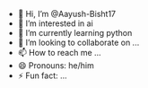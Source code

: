 - 👋 Hi, I’m @Aayush-Bisht17
- 👀 I’m interested in ai
- 🌱 I’m currently learning python
- 💞️ I’m looking to collaborate on ...
- 📫 How to reach me ...
- 😄 Pronouns: he/him
- ⚡ Fun fact: ...

<!---
Aayush-Bisht17/Aayush-Bisht17 is a ✨ special ✨ repository because its `README.md` (this file) appears on your GitHub profile.
You can click the Preview link to take a look at your changes.
--->

